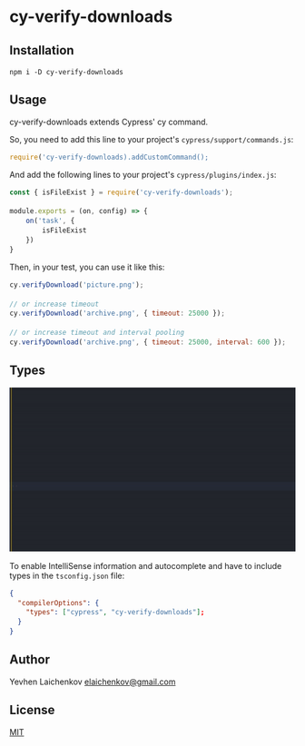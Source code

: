 # cy-verify-downloads

## Installation

```shell
npm i -D cy-verify-downloads
```

## Usage

cy-verify-downloads extends Cypress' cy command.

So, you need to add this line to your project's `cypress/support/commands.js`:

```javascript
require('cy-verify-downloads).addCustomCommand();
```


And add the following lines to your project's `cypress/plugins/index.js`:


```javascript
const { isFileExist } = require('cy-verify-downloads');

module.exports = (on, config) => {
    on('task', {
        isFileExist
    })
}
```
Then, in your test, you can use it like this:

```javascript
cy.verifyDownload('picture.png');

// or increase timeout
cy.verifyDownload('archive.png', { timeout: 25000 });

// or increase timeout and interval pooling
cy.verifyDownload('archive.png', { timeout: 25000, interval: 600 });
```

## Types

![Autocompletion](./assets/autocompletion.gif?raw=true)

To enable IntelliSense information and autocomplete and have to include types in the `tsconfig.json` file:
```json
{
  "compilerOptions": {
    "types": ["cypress", "cy-verify-downloads"];
  }
}
```

## Author
Yevhen Laichenkov <elaichenkov@gmail.com>

## License
[MIT](LICENSE)
